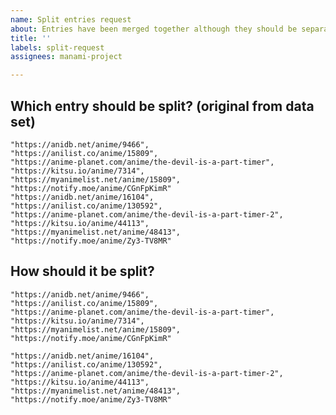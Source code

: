 ```yaml
---
name: Split entries request
about: Entries have been merged together although they should be separate entries?
title: ''
labels: split-request
assignees: manami-project

---
```


<!---
Please read the FAQ first:
https://github.com/manami-project/anime-offline-database/blob/master/.github/CONTRIBUTING.md#faq

Especially the sections on duplicates: https://github.com/manami-project/anime-offline-database/blob/master/.github/CONTRIBUTING.md#there-are-duplicates-in-the-data-set
and splits: https://github.com/manami-project/anime-offline-database/blob/master/.github/CONTRIBUTING.md#how-do-you-split-entries

ONLY ONE ENTRY PER ISSUE.
--->

## Which entry should be split? (original from data set)

<!--- EXAMPLE --->
```
"https://anidb.net/anime/9466",
"https://anilist.co/anime/15809",
"https://anime-planet.com/anime/the-devil-is-a-part-timer",
"https://kitsu.io/anime/7314",
"https://myanimelist.net/anime/15809",
"https://notify.moe/anime/CGnFpKimR"
"https://anidb.net/anime/16104",
"https://anilist.co/anime/130592",
"https://anime-planet.com/anime/the-devil-is-a-part-timer-2",
"https://kitsu.io/anime/44113",
"https://myanimelist.net/anime/48413",
"https://notify.moe/anime/Zy3-TV8MR"
```

## How should it be split?

<!--- EXAMPLE --->
```
"https://anidb.net/anime/9466",
"https://anilist.co/anime/15809",
"https://anime-planet.com/anime/the-devil-is-a-part-timer",
"https://kitsu.io/anime/7314",
"https://myanimelist.net/anime/15809",
"https://notify.moe/anime/CGnFpKimR"
```

```
"https://anidb.net/anime/16104",
"https://anilist.co/anime/130592",
"https://anime-planet.com/anime/the-devil-is-a-part-timer-2",
"https://kitsu.io/anime/44113",
"https://myanimelist.net/anime/48413",
"https://notify.moe/anime/Zy3-TV8MR"
```